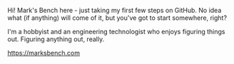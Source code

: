 Hi! Mark's Bench here - just taking my first few steps on GitHub. No idea what (if anything) will come of it, but you've got to start somewhere, right?

I'm a hobbyist and an engineering technologist who enjoys figuring things out. Figuring anything out, really.

https://marksbench.com
